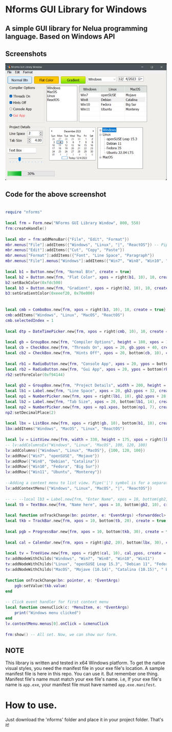 
# Nforms GUI Library for Windows
## A simple GUI library for Nelua programming language. Based on Windows API

## Screenshots
![image](nforms-0412.jpg)


## Code for the above screenshot
```lua

require "nforms"

local frm = Form.new("NForms GUI Library Window", 800, 550)
frm:createHandle()

local mbr = frm:addMenuBar({"File", "Edit", "Format"})
mbr.menus["File"]:addItems({"Windows", "Linux", "|", "ReactOS"}) -- Pipe symbol is for separator
mbr.menus["Edit"]:addItems({"Cut", "Copy", "Paste"})
mbr.menus["Format"]:addItems({"Font", "Line Space", "Paragraph"})
mbr.menus["File"].menus["Windows"]:addItems({"Win7", "Win8", "Win10", "Win11"})

local b1 = Button.new{frm, "Normal Btn", create = true}
local b2 = Button.new{frm, "Flat Color", xpos = right(b1, 10), 10, create = true}
b2:setBackColor(0xfdc500)
local b3 = Button.new{frm, "Gradient", xpos = right(b2, 10), 10, create = true}
b3:setGradientColor(0xeeef20, 0x70e000)


local cmb = ComboBox.new{frm, xpos = right(b3, 10), 10, create = true}
cmb:addItems("Windows", "Linux", "MacOS", "ReactOS")
cmb.selectedIndex = 1

local dtp = DateTimePicker.new{frm, xpos = right(cmb, 10), 10, create = true}

local gb = GroupBox.new{frm, "Compiler Options", height = 180, xpos = 10, bottom(b1, 10), create = true}
local cb = CheckBox.new{frm, "Threads On", xpos = 20, gb.ypos + 40, create = true}
local cb2 = CheckBox.new{frm, "Hints Off", xpos = 20, bottom(cb, 10), create = true}

local rb1 = RadioButton.new{frm, "Console App", xpos = 20, ypos = bottom(cb2, 10), create = true}
local rb2 = RadioButton.new{frm, "Gui App", xpos = 20, ypos = bottom(rb1, 10), create = true}
rb2:setForeColor(0xf94144)

local gb2 = GroupBox.new{frm, "Project Details", width = 200, height = 100, xpos = 10, bottom(gb, 10), create = true}
local lb1 = Label.new{frm, "Line Space", xpos = 20, gb2.ypos + 32, create = true}
local np1 = NumberPicker.new{frm, xpos = right(lb1, 10), gb2.ypos + 28, create = true}
local lb2 = Label.new{frm, "Tab Size", xpos = 20, bottom(lb1, 14), create = true}
local np2 = NumberPicker.new{frm, xpos = np1.xpos, bottom(np1, 7), create = true, btnLeft = true}
np2:setDecimalPlace(2)

local lbx = ListBox.new{frm, xpos = right(gb, 10), bottom(b1, 10), create = true}
lbx:addItems("Windows", "MacOS", "Linux", "ReactOS")

local lv = ListView.new{frm, width = 330, height = 175, xpos = right(lbx, 10), ypos = bottom(b1, 10), create = true}
-- lv:addColumnsEx("Windows", "Linux", "MacOS", 100, 120, 100)
lv:addColumns({"Windows", "Linux", "MacOS"}, {100, 120, 100})
lv:addRow({"Win7", "openSUSE", "Mojave"})
lv:addRow({"Win8", "Debian", "Catalina"})
lv:addRow({"Win10", "Fedora", "Big Sur"})
lv:addRow({"Win11", "Ubuntu", "Monterey"})

--Adding a context menu to list view. Pipe('|') symbol is for a separator.
lv:addContextMenu({"Windows", "Linux", "MacOS", "|", "ReactOS"}) 

-- -- --local lb3 = Label.new{frm, "Enter Name", xpos = 10, bottom(gb2, 14), create = true}
local tb = TextBox.new{frm, "Name here", xpos = 10, bottom(gb2, 10), create = true}

local function onTrackChange(bn: pointer, e: *EventArgs) <forwarddecl> end
local tkb = TrackBar.new{frm, xpos = 10, bottom(tb, 20), create = true, cdraw = true, evtFn = &onTrackChange}

local pgb = ProgressBar.new{frm, xpos = 10, bottom(tkb, 30), create = true, perc = true}

local cal = Calendar.new{frm, xpos = right(gb2, 20), bottom(lbx, 30), create = true}

local tv = TreeView.new{frm, xpos = right(cal, 10), cal.ypos, create = true}
tv:addNodeWithChilds("Windows", "Win7", "Win8", "Win10", "Win11")
tv:addNodeWithChilds("Linux", "openSUSE Leap 15.3", "Debian 11", "Fedora 35", "Ubuntu 22.04 LTS")
tv:addNodeWithChilds("MacOS", "Mojave (10.14)", "Catalina (10.15)", " Big Sur (11.0)", "Monterey (12.0)")

function onTrackChange(bn: pointer, e: *EventArgs)
	pgb:setValue(tkb.value)
end

-- Click event handler for first context menu 
local function cmenuClick(c: *MenuItem, e: *EventArgs)
	print("Windows menu clicked")
end
lv.contextMenu.menus[0].onClick = &cmenuClick

frm:show() -- All set. Now, we can show our form.


```

## NOTE

This library is written and tested in x64 Windows platform.
To get the native visual styles, you need the manifest file in your exe file's location.
A sample manifest file is here in this repo. You can use it. But remember one thing.
Manifest file's name must match your exe file's name. i.e, If your exe file's name is
`app.exe`, your manifest file must have named `app.exe.manifest`.

# How to use.
Just download the 'nforms' folder and place it in your project folder. That's it!
